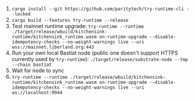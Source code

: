 1. `cargo install --git https://github.com/paritytech/try-runtime-cli --locked`
2. `cargo build --features try-runtime --release`
3. Test mainnet runtime upgrade: `try-runtime --runtime ./target/release/wbuild/kitchensink-runtime/kitchensink_runtime.wasm on-runtime-upgrade --disable-idempotency-checks --no-weight-warnings live --uri wss://mainnet.liberland.org:443`
4. Run your own local Bastiat node (public one doesn't support HTTPS currently used by `try-runtime`): `./target/release/substrate-node --tmp --chain bastiat`
5. Wait for node to sync
6. `try-runtime --runtime ./target/release/wbuild/kitchensink-runtime/kitchensink_runtime.wasm on-runtime-upgrade --disable-idempotency-checks --no-weight-warnings live --uri ws://localhost:9944`